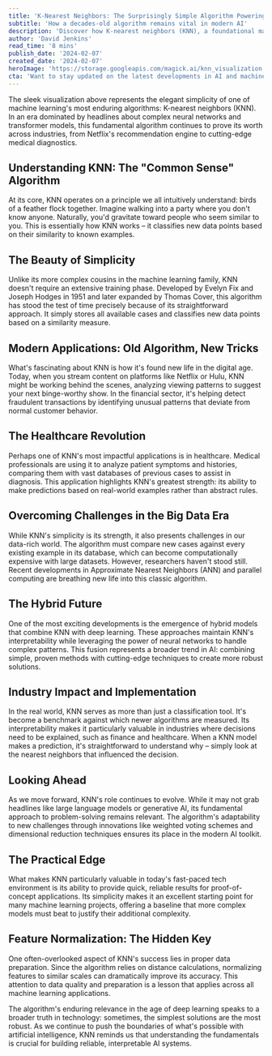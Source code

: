 ```yaml
---
title: 'K-Nearest Neighbors: The Surprisingly Simple Algorithm Powering Modern AI Applications'
subtitle: 'How a decades-old algorithm remains vital in modern AI'
description: 'Discover how K-nearest neighbors (KNN), a foundational machine learning algorithm, continues to power modern AI applications from Netflix recommendations to medical diagnostics. Learn about its elegant simplicity, real-world applications, and why it remains relevant in today's complex AI landscape.'
author: 'David Jenkins'
read_time: '8 mins'
publish_date: '2024-02-07'
created_date: '2024-02-07'
heroImage: 'https://storage.googleapis.com/magick.ai/knn_visualization.jpg'
cta: 'Want to stay updated on the latest developments in AI and machine learning? Follow us on LinkedIn for regular insights into how simple algorithms like KNN are shaping the future of technology.'
---
```


The sleek visualization above represents the elegant simplicity of one of machine learning's most enduring algorithms: K-nearest neighbors (KNN). In an era dominated by headlines about complex neural networks and transformer models, this fundamental algorithm continues to prove its worth across industries, from Netflix's recommendation engine to cutting-edge medical diagnostics.

## Understanding KNN: The "Common Sense" Algorithm

At its core, KNN operates on a principle we all intuitively understand: birds of a feather flock together. Imagine walking into a party where you don't know anyone. Naturally, you'd gravitate toward people who seem similar to you. This is essentially how KNN works – it classifies new data points based on their similarity to known examples.

## The Beauty of Simplicity

Unlike its more complex cousins in the machine learning family, KNN doesn't require an extensive training phase. Developed by Evelyn Fix and Joseph Hodges in 1951 and later expanded by Thomas Cover, this algorithm has stood the test of time precisely because of its straightforward approach. It simply stores all available cases and classifies new data points based on a similarity measure.

## Modern Applications: Old Algorithm, New Tricks

What's fascinating about KNN is how it's found new life in the digital age. Today, when you stream content on platforms like Netflix or Hulu, KNN might be working behind the scenes, analyzing viewing patterns to suggest your next binge-worthy show. In the financial sector, it's helping detect fraudulent transactions by identifying unusual patterns that deviate from normal customer behavior.

## The Healthcare Revolution

Perhaps one of KNN's most impactful applications is in healthcare. Medical professionals are using it to analyze patient symptoms and histories, comparing them with vast databases of previous cases to assist in diagnosis. This application highlights KNN's greatest strength: its ability to make predictions based on real-world examples rather than abstract rules.

## Overcoming Challenges in the Big Data Era

While KNN's simplicity is its strength, it also presents challenges in our data-rich world. The algorithm must compare new cases against every existing example in its database, which can become computationally expensive with large datasets. However, researchers haven't stood still. Recent developments in Approximate Nearest Neighbors (ANN) and parallel computing are breathing new life into this classic algorithm.

## The Hybrid Future

One of the most exciting developments is the emergence of hybrid models that combine KNN with deep learning. These approaches maintain KNN's interpretability while leveraging the power of neural networks to handle complex patterns. This fusion represents a broader trend in AI: combining simple, proven methods with cutting-edge techniques to create more robust solutions.

## Industry Impact and Implementation

In the real world, KNN serves as more than just a classification tool. It's become a benchmark against which newer algorithms are measured. Its interpretability makes it particularly valuable in industries where decisions need to be explained, such as finance and healthcare. When a KNN model makes a prediction, it's straightforward to understand why – simply look at the nearest neighbors that influenced the decision.

## Looking Ahead

As we move forward, KNN's role continues to evolve. While it may not grab headlines like large language models or generative AI, its fundamental approach to problem-solving remains relevant. The algorithm's adaptability to new challenges through innovations like weighted voting schemes and dimensional reduction techniques ensures its place in the modern AI toolkit.

## The Practical Edge

What makes KNN particularly valuable in today's fast-paced tech environment is its ability to provide quick, reliable results for proof-of-concept applications. Its simplicity makes it an excellent starting point for many machine learning projects, offering a baseline that more complex models must beat to justify their additional complexity.

## Feature Normalization: The Hidden Key

One often-overlooked aspect of KNN's success lies in proper data preparation. Since the algorithm relies on distance calculations, normalizing features to similar scales can dramatically improve its accuracy. This attention to data quality and preparation is a lesson that applies across all machine learning applications.

The algorithm's enduring relevance in the age of deep learning speaks to a broader truth in technology: sometimes, the simplest solutions are the most robust. As we continue to push the boundaries of what's possible with artificial intelligence, KNN reminds us that understanding the fundamentals is crucial for building reliable, interpretable AI systems.